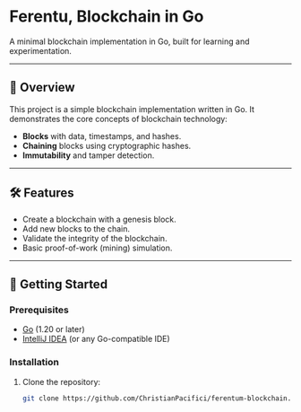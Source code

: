 # Ferentu, Blockchain in Go

A minimal blockchain implementation in Go, built for learning and experimentation.

---

## 📌 Overview

This project is a simple blockchain implementation written in Go. It demonstrates the core concepts of blockchain technology:
- **Blocks** with data, timestamps, and hashes.
- **Chaining** blocks using cryptographic hashes.
- **Immutability** and tamper detection.

---

## 🛠️ Features

- Create a blockchain with a genesis block.
- Add new blocks to the chain.
- Validate the integrity of the blockchain.
- Basic proof-of-work (mining) simulation.

---

## 🚀 Getting Started

### Prerequisites

- [Go](https://golang.org/dl/) (1.20 or later)
- [IntelliJ IDEA](https://www.jetbrains.com/idea/) (or any Go-compatible IDE)

### Installation

1. Clone the repository:
   ```bash
   git clone https://github.com/ChristianPacifici/ferentum-blockchain.git
